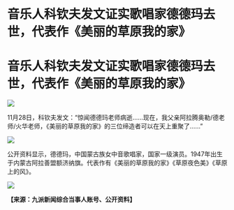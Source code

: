 # 音乐人科钦夫发文证实歌唱家德德玛去世，代表作《美丽的草原我的家》

# 音乐人科钦夫发文证实歌唱家德德玛去世，代表作《美丽的草原我的家》

![](https://inews.gtimg.com/om_bt/OJDrWHvrb5p5M1n98m3FGuUZLMuYcndqfvJMnIILBtbjQAA/1000)

11月28日，科钦夫发文：“惊闻德德玛老师病逝……现在，我父亲阿拉腾奥勒/德老师/火华老师，《美丽的草原我的家》的三位缔造者可以在天上重聚了……”

![](https://inews.gtimg.com/om_bt/OVerXTU8KgbLfpyEoYv9PyaL9-DwnRoiZkX_oSl0BQ26MAA/1000)

公开资料显示，德德玛，中国蒙古族女中音歌唱家，国家一级演员。1947年出生于内蒙古阿拉善盟额济纳旗。代表作有《美丽的草原我的家》《草原夜色美》《草原上的风》。

![](https://inews.gtimg.com/om_bt/OYO7-RCGb3qHQkB3pNy3-9VkjA7sQfOMvkHYBl2_ugCs4AA/1000)

**【来源：九派新闻综合当事人账号、公开资料】**


